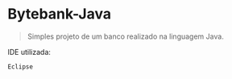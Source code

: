 # Bytebank-Java

> Simples projeto de um banco realizado na linguagem Java.

IDE utilizada:

```
Eclipse
```
